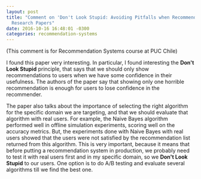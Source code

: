 ```yaml
---
layout: post
title: "Comment on 'Don't Look Stupid: Avoiding Pitfalls when Recommending
  Research Papers"
date: 2016-10-16 16:48:01 -0300
categories: recommendation-systems
---
```

(This comment is for Recommendation Systems course at PUC Chile)

I found this paper very interesting. In particular, I found interesting
the **Don't Look Stupid** principle, that says that we should only show
recommendations to users when we have some confidence in their usefulness. The
authors of the paper say that showing only one horrible recommendation is enough
for users to lose confidence in the recommender.

The paper also talks about the importance of selecting the right algorithm
for the specific domain we are targeting, and that we should evaluate 
that algorithm with real users. For example, the Naive Bayes algorithm performed
well in offline simulation experiments, scoring well on the accuracy metrics.
But, the experiments done with Naive Bayes with real users showed
that the users were not satisfied by the recommendation list returned
from this algorithm. This is very important, because it means that before
putting a recommendation system in production, we probably need to test it
with real users first and in my specific domain, so we **Don't Look Stupid** to
our users.  One option is to do A/B testing and evaluate several algorithms till we find
the best one.
